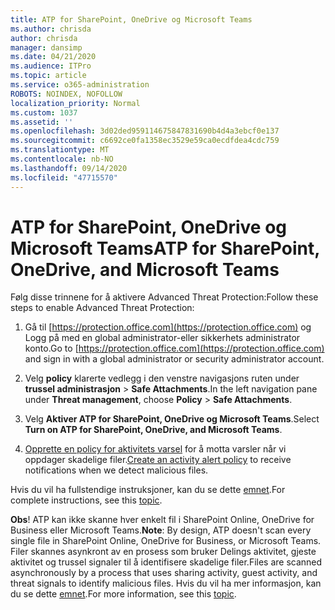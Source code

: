 ```yaml
---
title: ATP for SharePoint, OneDrive og Microsoft Teams
ms.author: chrisda
author: chrisda
manager: dansimp
ms.date: 04/21/2020
ms.audience: ITPro
ms.topic: article
ms.service: o365-administration
ROBOTS: NOINDEX, NOFOLLOW
localization_priority: Normal
ms.custom: 1037
ms.assetid: ''
ms.openlocfilehash: 3d02ded959114675847831690b4d4a3ebcf0e137
ms.sourcegitcommit: c6692ce0fa1358ec3529e59ca0ecdfdea4cdc759
ms.translationtype: MT
ms.contentlocale: nb-NO
ms.lasthandoff: 09/14/2020
ms.locfileid: "47715570"
---
```

# <a name="atp-for-sharepoint-onedrive-and-microsoft-teams"></a><span data-ttu-id="e7f89-102">ATP for SharePoint, OneDrive og Microsoft Teams</span><span class="sxs-lookup"><span data-stu-id="e7f89-102">ATP for SharePoint, OneDrive, and Microsoft Teams</span></span>

<span data-ttu-id="e7f89-103">Følg disse trinnene for å aktivere Advanced Threat Protection:</span><span class="sxs-lookup"><span data-stu-id="e7f89-103">Follow these steps to enable Advanced Threat Protection:</span></span>

1. <span data-ttu-id="e7f89-104">Gå til [https://protection.office.com](https://protection.office.com) og Logg på med en global administrator-eller sikkerhets administrator konto.</span><span class="sxs-lookup"><span data-stu-id="e7f89-104">Go to [https://protection.office.com](https://protection.office.com) and sign in with a global administrator or security administrator account.</span></span>

2. <span data-ttu-id="e7f89-105">Velg **policy** klarerte vedlegg i den venstre navigasjons ruten under **trussel administrasjon** \> **Safe Attachments**.</span><span class="sxs-lookup"><span data-stu-id="e7f89-105">In the left navigation pane under **Threat management**, choose **Policy** \> **Safe Attachments**.</span></span>

3. <span data-ttu-id="e7f89-106">Velg **Aktiver ATP for SharePoint, OneDrive og Microsoft Teams**.</span><span class="sxs-lookup"><span data-stu-id="e7f89-106">Select **Turn on ATP for SharePoint, OneDrive, and Microsoft Teams**.</span></span>

4. <span data-ttu-id="e7f89-107">[Opprette en policy for aktivitets varsel](https://docs.microsoft.com/microsoft-365/compliance/create-activity-alerts) for å motta varsler når vi oppdager skadelige filer.</span><span class="sxs-lookup"><span data-stu-id="e7f89-107">[Create an activity alert policy](https://docs.microsoft.com/microsoft-365/compliance/create-activity-alerts) to receive notifications when we detect malicious files.</span></span>

<span data-ttu-id="e7f89-108">Hvis du vil ha fullstendige instruksjoner, kan du se dette [emnet](https://docs.microsoft.com/microsoft-365/security/office-365-security/turn-on-atp-for-spo-odb-and-teams).</span><span class="sxs-lookup"><span data-stu-id="e7f89-108">For complete instructions, see this [topic](https://docs.microsoft.com/microsoft-365/security/office-365-security/turn-on-atp-for-spo-odb-and-teams).</span></span>

<span data-ttu-id="e7f89-109">**Obs**! ATP kan ikke skanne hver enkelt fil i SharePoint Online, OneDrive for Business eller Microsoft Teams.</span><span class="sxs-lookup"><span data-stu-id="e7f89-109">**Note**: By design, ATP doesn't scan every single file in SharePoint Online, OneDrive for Business, or Microsoft Teams.</span></span> <span data-ttu-id="e7f89-110">Filer skannes asynkront av en prosess som bruker Delings aktivitet, gjeste aktivitet og trussel signaler til å identifisere skadelige filer.</span><span class="sxs-lookup"><span data-stu-id="e7f89-110">Files are scanned asynchronously by a process that uses sharing activity, guest activity, and threat signals to identify malicious files.</span></span> <span data-ttu-id="e7f89-111">Hvis du vil ha mer informasjon, kan du se dette [emnet](https://docs.microsoft.com/microsoft-365/security/office-365-security/atp-for-spo-odb-and-teams).</span><span class="sxs-lookup"><span data-stu-id="e7f89-111">For more information, see this [topic](https://docs.microsoft.com/microsoft-365/security/office-365-security/atp-for-spo-odb-and-teams).</span></span>
